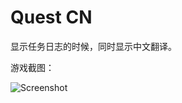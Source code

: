 # Quest CN

显示任务日志的时候，同时显示中文翻译。

游戏截图：

![Screenshot](https://raw.github.com/zhangxiao/vanilla-wow-addons/master/QuestCN/files/screenshot.jpg)
